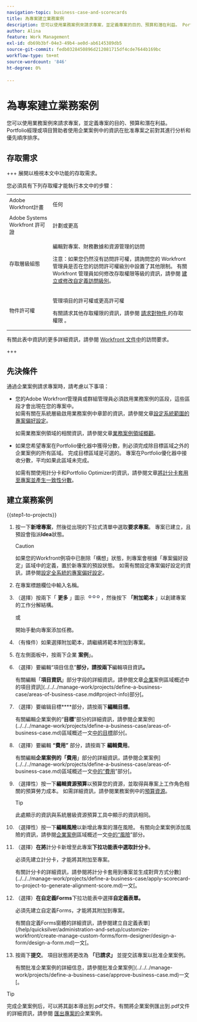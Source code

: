 ```yaml
---
navigation-topic: business-case-and-scorecards
title: 為專案建立業務案例
description: 您可以使用業務案例來請求專案，並定義專案的目的、預算和潛在利益。 Portfolio經理或專案贊助者會使用業務案例的資訊來分析專案，並在核准專案之前先設定其優先順序。
author: Alina
feature: Work Management
exl-id: db69b3bf-04e3-49b4-ae0d-ab6145389db5
source-git-commit: fedb0328450896d212081715df4cde7644b169bc
workflow-type: tm+mt
source-wordcount: '846'
ht-degree: 0%

---
```


# 為專案建立業務案例

您可以使用業務案例來請求專案，並定義專案的目的、預算和潛在利益。 Portfolio經理或項目贊助者使用企業案例中的資訊在批准專案之前對其進行分析和優先順序排序。

## 存取需求

+++ 展開以檢視本文中功能的存取需求。

您必須具有下列存取權才能執行本文中的步驟：

<table style="table-layout:auto"> 
 <col> 
 <col> 
 <tbody> 
  <tr> 
   <td role="rowheader">Adobe Workfront計畫</td> 
   <td> <p>任何 </p> </td> 
  </tr> 
  <tr> 
   <td role="rowheader">Adobe Systems Workfront 許可證</td> 
   <td> <p>計劃或更高</p> </td> 
  </tr> 
  <tr> 
   <td role="rowheader">存取層級組態</td> 
   <td> <p>編輯對專案、財務數據和資源管理的訪問</p> <p>注意：如果您仍然沒有訪問許可權，請詢問您的 Workfront 管理員是否在您的訪問許可權級別中設置了其他限制。 有關 Workfront 管理員如何修改存取權限等級的資訊，請參閱 <a href="../../../administration-and-setup/add-users/configure-and-grant-access/create-modify-access-levels.md" class="MCXref xref">建立或修改自定義訪問級別</a>。</p> </td> 
  </tr> 
  <tr> 
   <td role="rowheader">物件許可權</td> 
   <td> <p>管理項目的許可權或更高許可權</p> <p>有關請求其他存取權限的資訊，請參閱 <a href="../../../workfront-basics/grant-and-request-access-to-objects/request-access.md" class="MCXref xref">請求對物件 </a>的存取權限 。</p> </td> 
  </tr> 
 </tbody> 
</table>

有關此表中資訊的更多詳細資訊，請參閱 [Workfront 文件中](/help/quicksilver/administration-and-setup/add-users/access-levels-and-object-permissions/access-level-requirements-in-documentation.md)的訪問要求。

+++

## 先決條件

通過企業案例請求專案時，請考慮以下事項：

* 您的Adobe Workfront管理員或群組管理員必須啟用業務案例的區段，這些區段才會出現在您的專案中。\
  如需有關在系統層級啟用業務案例中章節的資訊，請參閱文章[設定系統範圍的專案偏好設定](../../../administration-and-setup/set-up-workfront/configure-system-defaults/set-project-preferences.md)。

  如需業務案例領域的相關資訊，請參閱文章[業務案例領域概觀](../../../manage-work/projects/define-a-business-case/areas-of-business-case.md)。

* 如果您希望專案在Portfolio優化器中獲得分數，則必須完成除目標區域之外的企業案例的所有區域。 完成目標區域是可選的。 專案在Portfolio優化器中接收分數，平均如果此區域未完成。

  如需有關使用計分卡和Portfolio Optimizer的資訊，請參閱文章[將計分卡套用至專案並產生一致性分數](../../../manage-work/projects/define-a-business-case/apply-scorecard-to-project-to-generate-alignment-score.md)。

## 建立業務案例

{{step1-to-projects}}

1. 按一下&#x200B;**新增專案**，然後從出現的下拉式清單中選取&#x200B;**要求專案**。 專案已建立，且預設會指派&#x200B;**Idea**&#x200B;狀態。

   >[!CAUTION]
   >
   >如果您的Workfront例項中已刪除「構想」狀態，則專案會根據「專案偏好設定」區域中的定義，置於新專案的預設狀態。 如需有關設定專案偏好設定的資訊，請參閱[設定全系統的專案偏好設定](../../../administration-and-setup/set-up-workfront/configure-system-defaults/set-project-preferences.md)。

1. 在專案標題欄位中輸入名稱。
1. （選擇）按兩下「 **更多** 」圖示 ![「更多」圖示](assets/qs-more-icon-on-an-object.png)，然後按下 **「附加範本** 」以創建專案的工作分解結構。

   或

   開始手動向專案添加任務。

1. （有條件）如果選擇附加範本，請繼續將範本附加到專案。
1. 在左側面板中，按兩下企業 **案例**」。
1. （選擇）要編輯“項目信息”**部分，請按兩下**&#x200B;編輯項目資訊&#x200B;**。**

   有關編輯「**項目資訊**」部分字段的詳細資訊，請參閱文章[企業](../../../manage-work/projects/define-a-business-case/areas-of-business-case.md)案例區域概述中的項目資訊](../../../manage-work/projects/define-a-business-case/areas-of-business-case.md#project-info)部分[。

1. （選擇）要编辑目標&#x200B;****&#x200B;部分，請按兩下&#x200B;**編輯目標**。

   有關編輯企業案例的“**目標**”部分的詳細資訊，請參閱企業案例](../../../manage-work/projects/define-a-business-case/areas-of-business-case.md)區域概述一文[中的目標](../../../manage-work/projects/define-a-business-case/areas-of-business-case.md#goals)部分[。

1. （選擇）要編輯 **“費用”** 部分，請按兩下 **編輯費用**。

   有關編輯&#x200B;**企業案例的「費用**」部分的詳細資訊，請參閱企業案例](../../../manage-work/projects/define-a-business-case/areas-of-business-case.md)區域概述一文[中的“費用](../../../manage-work/projects/define-a-business-case/areas-of-business-case.md#expenses)”部分[。

1. （選擇性）按一下&#x200B;**編輯資源預算**&#x200B;以預算您的資源，並取得與專案上工作角色相關的預算勞力成本。 如需詳細資訊，請參閱業務案例中的[預算資源](../../../manage-work/projects/define-a-business-case/budget-resources-in-business-case.md)。

   >[!TIP]
   >
   >此處顯示的資訊與系統層級資源預算工具中顯示的資訊相同。

1. （選擇性）按一下&#x200B;**編輯風險**&#x200B;以新增此專案的潛在風險。 有關向企業案例添加風險的資訊，請參閱[企業案例](../../../manage-work/projects/define-a-business-case/areas-of-business-case.md)區域概述一文[中的“風險](../../../manage-work/projects/define-a-business-case/areas-of-business-case.md#risks)”部分。
1. （選擇）**在將**&#x200B;計分卡新增至此專案&#x200B;**下拉功能表中選取計分卡**。

   必須先建立計分卡，才能將其附加至專案。

   有關計分卡的詳細資訊，請參閱將計分卡套用到專案並生成對齊方式分數](../../../manage-work/projects/define-a-business-case/apply-scorecard-to-project-to-generate-alignment-score.md)一文[。

1. （選擇）**在自定義Forms**&#x200B;下拉功能表中選擇&#x200B;**自定義表單。**

   必須先建立自定義Forms，才能將其附加到專案。

   有關自定義Forms窗體的詳細資訊，請參閱建立自定義表單](/help/quicksilver/administration-and-setup/customize-workfront/create-manage-custom-forms/form-designer/design-a-form/design-a-form.md)一文[。

1. 按兩下&#x200B;**提交**。 項目狀態將更改為 **「已請求」** 並提交該專案以批准企業案例。

   有關批准企業案例的詳細信息，請參閱批准企業案例](../../../manage-work/projects/define-a-business-case/approve-business-case.md)一文[。


>[!TIP]
>
> 完成企業案例后，可以將其副本導出到.pdf文件。有關將企業案例匯出到.pdf文件的詳細資訊，請參閱 [匯出專案的](/help/quicksilver/manage-work/projects/define-a-business-case/export-business-case.md)企業案例。


